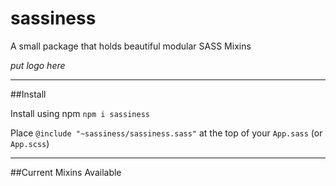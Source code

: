 # sassiness

A small package that holds beautiful modular SASS Mixins

*put logo here*

***
##Install

Install using npm `npm i sassiness`

Place `@include "~sassiness/sassiness.sass"` at the top of your `App.sass` (or `App.scss`)

***
##Current Mixins Available 

